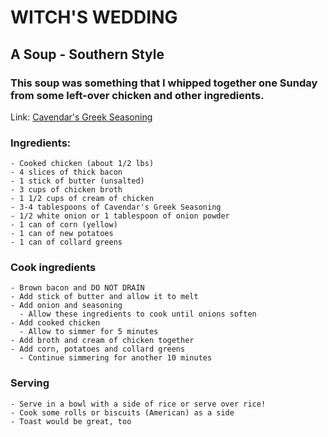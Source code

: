 # WITCH'S WEDDING
## A Soup - Southern Style

### This soup was something that I whipped together one Sunday from some left-over chicken and other ingredients. 
Link: [Cavendar's Greek Seasoning](https://tinyurl.com/ybsh6apv)  
### Ingredients:
    - Cooked chicken (about 1/2 lbs)
    - 4 slices of thick bacon
    - 1 stick of butter (unsalted)
    - 3 cups of chicken broth
    - 1 1/2 cups of cream of chicken
    - 3-4 tablespoons of Cavendar's Greek Seasoning
    - 1/2 white onion or 1 tablespoon of onion powder
    - 1 can of corn (yellow)
    - 1 can of new potatoes
    - 1 can of collard greens
    
### Cook ingredients
    - Brown bacon and DO NOT DRAIN
    - Add stick of butter and allow it to melt
    - Add onion and seasoning
      - Allow these ingredients to cook until onions soften
    - Add cooked chicken
      - Allow to simmer for 5 minutes
    - Add broth and cream of chicken together
    - Add corn, potatoes and collard greens
      - Continue simmering for another 10 minutes

### Serving
    - Serve in a bowl with a side of rice or serve over rice!
    - Cook some rolls or biscuits (American) as a side
    - Toast would be great, too
    
    
